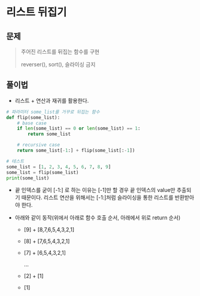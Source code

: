 # 리스트 뒤집기



## 문제

> 주어진 리스트를 뒤집는 함수를 구현
>
> reverser(), sort(), 슬라이싱 금지



## 풀이법

- 리스트 + 연산과 재귀를 활용한다.

```python
# 파라미터 some_list를 거꾸로 뒤집는 함수
def flip(some_list):
    # base case
    if len(some_list) == 0 or len(some_list) == 1:
        return some_list

    # recursive case
    return some_list[-1:] + flip(some_list[:-1])

# 테스트
some_list = [1, 2, 3, 4, 5, 6, 7, 8, 9]
some_list = flip(some_list)
print(some_list)
```

- 끝 인덱스를 굳이 [-1:] 로 하는 이유는 [-1]만 할 경우 끝 인덱스의 value만 추출되기 때문이다. 리스트 연산을 위해서는 [-1:]처럼 슬라이싱을 통한 리스트를 반환받아야 한다.

- 아래와 같이 동작(위에서 아래로 함수 호출 순서, 아래에서 위로 return 순서)

  - [9] + [8,7,6,5,4,3,2,1] 

  - [8] + [7,6,5,4,3,2,1]

  - [7] + [6,5,4,3,2,1]

    ...

  - [2] + [1]

  - [1]



